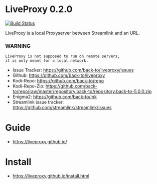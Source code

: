 # LiveProxy 0.2.0

[![Build Status](https://travis-ci.org/back-to/liveproxy.svg?branch=master)](https://travis-ci.org/back-to/liveproxy)

LiveProxy is a local Proxyserver between Streamlink and an URL.

### WARNING
    LiveProxy is not supposed to run on remote servers,
    it is only meant for a local network.

- Issue Tracker: https://github.com/back-to/liveproxy/issues
- Github: https://github.com/back-to/liveproxy
- Kodi-Repo: https://github.com/back-to/repo
- Kodi-Repo-Zip: https://github.com/back-to/repo/raw/master/repository.back-to/repository.back-to-5.0.0.zip
- Enigma2: https://github.com/back-to/ipk
- Streamlink issue tracker: https://github.com/streamlink/streamlink/issues

# Guide

- https://liveproxy.github.io/

# Install

- https://liveproxy.github.io/install.html
